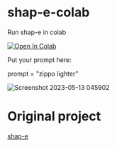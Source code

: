 # shap-e-colab
 Run shap-e in colab

[![Open In Colab](https://colab.research.google.com/assets/colab-badge.svg)](https://colab.research.google.com/drive/1zSA8aKiiW-2E54vwFoMPj60mS1s4xh8L?usp=sharing)

Put your prompt here:

prompt = "zippo lighter"

![Screenshot 2023-05-13 045902](https://github.com/sudoghut/shap-e-colab/assets/8538710/7cbe1043-f6ec-443c-8d73-7d64042a0aba)


# Original project
[shap-e](https://github.com/openai/shap-e)
